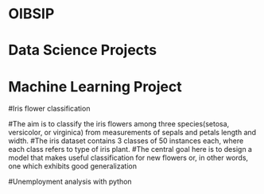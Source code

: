 # OIBSIP

# Data Science Projects
# Machine Learning Project

#Iris flower classification

#The aim is to classify the iris flowers among three species(setosa, versicolor, or virginica) from measurements of sepals and petals length and width.
#The iris dataset contains 3 classes of 50 instances each, where each class refers to type of iris plant.
#The central goal here is to design a model that makes useful classification for new flowers or, in other words, one which exhibits good generalization

#Unemployment analysis with python 

